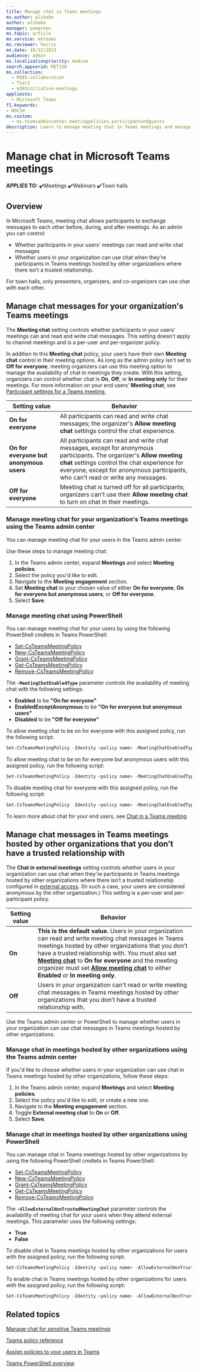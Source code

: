 ```yaml
--- 
title: Manage chat in Teams meetings
ms.author: wlibebe
author: wlibebe
manager: pamgreen
ms.topic: article
ms.service: msteams
ms.reviewer: heiris
ms.date: 10/12/2023
audience: admin
ms.localizationpriority: medium
search.appverid: MET150
ms.collection: 
  - M365-collaboration
  - Tier2
  - m365initiative-meetings
appliesto: 
  - Microsoft Teams
f1.keywords:
- NOCSH
ms.custom: 
  - ms.teamsadmincenter.meetingpolicies.participantandguests
description: Learn to manage meeting chat in Teams meetings and manage meeting chat in unfederated Teams meetings hosted by other organizations that you don’t have a trusted relationship with.
---
```


# Manage chat in Microsoft Teams meetings

**APPLIES TO:** ✔️Meetings ✔️Webinars ✔️Town halls

## Overview

In Microsoft Teams, meeting chat allows participants to exchange messages to each other before, during, and after meetings. As an admin you can control:

- Whether participants in your users' meetings can read and write chat messages
- Whether users in your organization can use chat when they're participants in Teams meetings hosted by other organizations where there isn’t a trusted relationship.

For town halls, only presenters, organizers, and co-organizers can use chat with each other.

## Manage chat messages for your organization's Teams meetings

The **Meeting chat** setting controls whether participants in your users' meetings can and read and write chat messages. This setting doesn't apply to channel meetings and is a per-user and per-organizer policy.

In addition to this **Meeting chat** policy, your users have their own **Meeting chat** control in their meeting options.
As long as the admin policy isn't set to **Off for everyone**, meeting organizers can use this meeting option to manage the availability of chat in meetings they create. With this setting, organizers can control whether chat is **On**, **Off**, or **In meeting only** for their meetings. For more information on your end users' **Meeting chat**, see [Participant settings for a Teams meeting.](https://support.microsoft.com/office/participant-settings-for-a-teams-meeting-53261366-dbd5-45f9-aae9-a70e6354f88e)

|Setting value |Behavior  |
|---------|---------|
|**On for everyone**     | All participants can read and write chat messages; the organizer's **Allow meeting chat** settings control the chat experience.|
|**On for everyone but anonymous users**     | All participants can read and write chat messages, except for anonymous participants. The organizer's **Allow meeting chat** settings control the chat experience for everyone, except for anonymous participants, who can't read or write any messages. |
|**Off for everyone**     | Meeting chat is turned off for all participants; organizers can't use their **Allow meeting chat** to turn on chat in their meetings.  |

### Manage meeting chat for your organization's Teams meetings using the Teams admin center

You can manage meeting chat for your users in the Teams admin center.

Use these steps to manage meeting chat:

1. In the Teams admin center, expand **Meetings** and select **Meeting policies**.
1. Select the policy you'd like to edit.
1. Navigate to the **Meeting engagement** section.
1. Set **Meeting chat** to your chosen value of either  **On for everyone**, **On for everyone but anonymous users**, or  **Off for everyone**.
1. Select **Save**.

### Manage meeting chat using PowerShell

You can manage meeting chat for your users by using the following PowerShell cmdlets in Teams PowerShell:

- [Set-CsTeamsMeetingPolicy](/powershell/module/teams/set-csteamsmeetingpolicy)
- [New-CsTeamsMeetingPolicy](/powershell/module/teams/new-csteamsmeetingpolicy)
- [Grant-CsTeamsMeetingPolicy](/powershell/module/teams/grant-csteamsmeetingpolicy)
- [Get-CsTeamsMeetingPolicy](/powershell/module/teams/get-csteamsmeetingpolicy)
- [Remove-CsTeamsMeetingPolicy](/powershell/module/teams/remove-csteamsmeetingpolicy)

The **`-MeetingChatEnabledType`** parameter controls the availability of meeting chat with the following settings:

- **Enabled** to be **"On for everyone"**
- **EnabledExceptAnonymous** to be **"On for everyone but anonymous users"**
- **Disabled** to be **"Off for everyone"**

To allow meeting chat to be on for everyone with this assigned policy, run the following script:

```PowerShell
Set-CsTeamsMeetingPolicy -Identity <policy name> -MeetingChatEnabledType Enabled
```

To allow meeting chat to be on for everyone but anonymous users with this assigned policy, run the following script:

```PowerShell
Set-CsTeamsMeetingPolicy -Identity <policy name> -MeetingChatEnabledType EnabledExceptAnonymous
```

To disable meeting chat for everyone with this assigned policy, run the following script:

```PowerShell
Set-CsTeamsMeetingPolicy -Identity <policy name> -MeetingChatEnabledType Disabled
```

To learn more about chat for your end users, see [Chat in a Teams meeting](https://support.microsoft.com/office/64e2cb91-8a11-4781-94ea-fbb23f2b922f).

## Manage chat messages in Teams meetings hosted by other organizations that you don’t have a trusted relationship with

The **Chat in external meetings** setting controls whether users in your organization can use chat when they're participants in Teams meetings hosted by other organizations where there isn’t a trusted relationship configured in [external access](trusted-organizations-external-meetings-chat.md). (In such a case, your users are considered anonymous by the other organization.) This setting is a per-user and per-participant policy.

|Setting value |Behavior  |
|---------|---------|
|**On**  | **This is the default value.** Users in your organization can read and write meeting chat messages in Teams meetings hosted by other organizations that you don’t have a trusted relationship with. You must also set [**Meeting chat**](manage-meeting-chat.md) to **On for everyone** and the meeting organizer must set [**Allow meeting chat**](https://support.microsoft.com/office/participant-settings-for-a-teams-meeting-53261366-dbd5-45f9-aae9-a70e6354f88e) to either **Enabled** or **In meeting only**. |
|**Off** | Users in your organization can't read or write meeting chat messages in Teams meetings hosted by other organizations that you don’t have a trusted relationship with.  |

Use the Teams admin center or PowerShell to manage whether users in your organization can use chat messages in Teams meetings hosted by other organizations.

### Manage chat in meetings hosted by other organizations using the Teams admin center

If you'd like to choose whether users in your organization can use chat in Teams meetings hosted by other organizations, follow these steps:

1. In the Teams admin center, expand **Meetings** and select **Meeting policies**.
2. Select the policy you'd like to edit, or create a new one.
3. Navigate to the **Meeting engagement** section.
4. Toggle **External meeting chat** to **On** or **Off**.
5. Select **Save**.

### Manage chat in meetings hosted by other organizations using PowerShell

You can manage chat in Teams meetings hosted by other organizations by using the following PowerShell cmdlets in Teams PowerShell:

- [Set-CsTeamsMeetingPolicy](/powershell/module/teams/set-csteamsmeetingpolicy)
- [New-CsTeamsMeetingPolicy](/powershell/module/teams/new-csteamsmeetingpolicy)
- [Grant-CsTeamsMeetingPolicy](/powershell/module/teams/grant-csteamsmeetingpolicy)
- [Get-CsTeamsMeetingPolicy](/powershell/module/teams/get-csteamsmeetingpolicy)
- [Remove-CsTeamsMeetingPolicy](/powershell/module/teams/remove-csteamsmeetingpolicy)

The **`-AllowExternalNonTrustedMeetingChat`** parameter controls the availability of meeting chat for your users when they attend external meetings.  This parameter uses the following settings:

- **True**
- **False**

To disable chat in Teams meetings hosted by other organizations for users with the assigned policy, run the following script:

```PowerShell
Set-CsTeamsMeetingPolicy -Identity <policy name> -AllowExternalNonTrustedMeetingChat $False
```

To enable chat in Teams meetings hosted by other organizations for users with the assigned policy, run the following script:

```PowerShell
Set-CsTeamsMeetingPolicy -Identity <policy name> -AllowExternalNonTrustedMeetingChat $True 
```

## Related topics

[Manage chat for sensitive Teams meetings](manage-chat-sensitive-meetings.md)

[Teams policy reference](settings-policies-reference.md)

[Assign policies to your users in Teams](policy-assignment-overview.md)

[Teams PowerShell overview](teams-powershell-overview.md)
